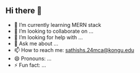 ## Hi there 👋


- 🌱 I’m currently learning MERN stack
- 👯 I’m looking to collaborate on ...
- 🤔 I’m looking for help with ...
- 💬 Ask me about ...
- 📫 How to reach me: sathishs.24mca@kongu.edu
- 😄 Pronouns: ...
- ⚡ Fun fact: ...
